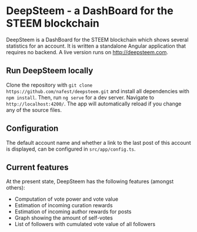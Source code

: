 # DeepSteem - a DashBoard for the STEEM blockchain

DeepSteem is a DashBoard for the STEEM blockchain which shows several statistics for an account. It is written a standalone Angular application that requires no backend. A live version runs on http://deepsteem.com.

## Run DeepSteem locally

Clone the repository with `git clone https://github.com/nafest/deepsteem.git` and install all dependencies with `npm install`. Then, run `ng serve` for a dev server. Navigate to `http://localhost:4200/`. The app will automatically reload if you change any of the source files.

## Configuration

The default account name and whether a link to the last post of this account is displayed, can be configured in `src/app/config.ts`.

## Current features

At the present state, DeepSteem has the following features (amongst others):
* Computation of vote power and vote value
* Estimation of incoming curation rewards
* Estimation of incoming author rewards for posts
* Graph showing the amount of self-votes
* List of followers with cumulated vote value of all followers